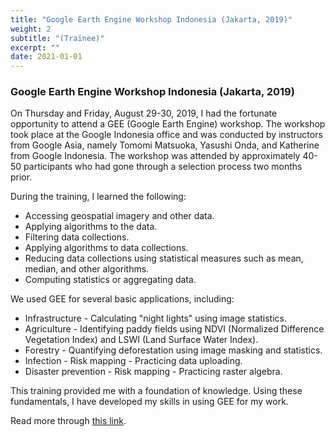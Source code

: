 ```yaml
---
title: "Google Earth Engine Workshop Indonesia (Jakarta, 2019)"
weight: 2
subtitle: "(Trainee)"
excerpt: ""
date: 2021-01-01
---
```


### Google Earth Engine Workshop Indonesia (Jakarta, 2019)
On Thursday and Friday, August 29-30, 2019, I had the fortunate opportunity to attend a GEE (Google Earth Engine) workshop. The workshop took place at the Google Indonesia office and was conducted by instructors from Google Asia, namely Tomomi Matsuoka, Yasushi Onda, and Katherine from Google Indonesia. The workshop was attended by approximately 40-50 participants who had gone through a selection process two months prior.

During the training, I learned the following:
- Accessing geospatial imagery and other data.
- Applying algorithms to the data.
- Filtering data collections.
- Applying algorithms to data collections.
- Reducing data collections using statistical measures such as mean, median, and other algorithms.
- Computing statistics or aggregating data.

We used GEE for several basic applications, including:
- Infrastructure - Calculating "night lights" using image statistics.
- Agriculture - Identifying paddy fields using NDVI (Normalized Difference Vegetation Index) and LSWI (Land Surface Water Index).
- Forestry - Quantifying deforestation using image masking and statistics.
- Infection - Risk mapping - Practicing data uploading.
- Disaster prevention - Risk mapping - Practicing raster algebra.

This training provided me with a foundation of knowledge. Using these fundamentals, I have developed my skills in using GEE for my work.

Read more through [this link](https://geospasialis.com/google-earth-engine-workshop-indonesia-2019/).
